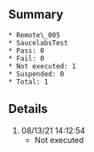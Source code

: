 ## Summary
	* Remote\_005
	* SaucelabsTest
	* Pass: 0
	* Fail: 0
	* Not executed: 1
	* Suspended: 0
	* Total: 1
## Details
1. 08/13/21 14:12:54
	* Not executed
